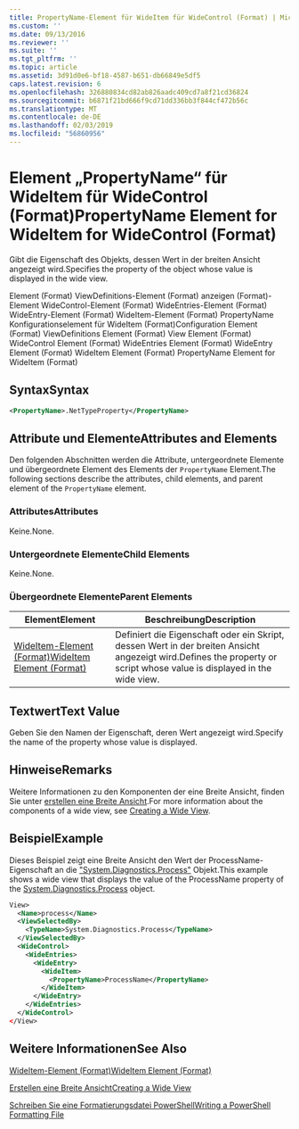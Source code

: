 ```yaml
---
title: PropertyName-Element für WideItem für WideControl (Format) | Microsoft-Dokumentation
ms.custom: ''
ms.date: 09/13/2016
ms.reviewer: ''
ms.suite: ''
ms.tgt_pltfrm: ''
ms.topic: article
ms.assetid: 3d91d0e6-bf18-4587-b651-db66849e5df5
caps.latest.revision: 6
ms.openlocfilehash: 326880834cd82ab826aadc409cd7a8f21cd36824
ms.sourcegitcommit: b6871f21bd666f9cd71dd336bb3f844cf472b56c
ms.translationtype: MT
ms.contentlocale: de-DE
ms.lasthandoff: 02/03/2019
ms.locfileid: "56860956"
---
```

# <a name="propertyname-element-for-wideitem-for-widecontrol-format"></a><span data-ttu-id="8be82-102">Element „PropertyName“ für WideItem für WideControl (Format)</span><span class="sxs-lookup"><span data-stu-id="8be82-102">PropertyName Element for WideItem for WideControl (Format)</span></span>

<span data-ttu-id="8be82-103">Gibt die Eigenschaft des Objekts, dessen Wert in der breiten Ansicht angezeigt wird.</span><span class="sxs-lookup"><span data-stu-id="8be82-103">Specifies the property of the object whose value is displayed in the wide view.</span></span>

<span data-ttu-id="8be82-104">Element (Format) ViewDefinitions-Element (Format) anzeigen (Format)-Element WideControl-Element (Format) WideEntries-Element (Format) WideEntry-Element (Format) WideItem-Element (Format) PropertyName Konfigurationselement für WideItem (Format)</span><span class="sxs-lookup"><span data-stu-id="8be82-104">Configuration Element (Format) ViewDefinitions Element (Format) View Element (Format) WideControl Element (Format) WideEntries Element (Format) WideEntry Element (Format) WideItem Element (Format) PropertyName Element for WideItem (Format)</span></span>

## <a name="syntax"></a><span data-ttu-id="8be82-105">Syntax</span><span class="sxs-lookup"><span data-stu-id="8be82-105">Syntax</span></span>

```xml
<PropertyName>.NetTypeProperty</PropertyName>
```

## <a name="attributes-and-elements"></a><span data-ttu-id="8be82-106">Attribute und Elemente</span><span class="sxs-lookup"><span data-stu-id="8be82-106">Attributes and Elements</span></span>

<span data-ttu-id="8be82-107">Den folgenden Abschnitten werden die Attribute, untergeordnete Elemente und übergeordnete Element des Elements der `PropertyName` Element.</span><span class="sxs-lookup"><span data-stu-id="8be82-107">The following sections describe the attributes, child elements, and parent element of the `PropertyName` element.</span></span>

### <a name="attributes"></a><span data-ttu-id="8be82-108">Attributes</span><span class="sxs-lookup"><span data-stu-id="8be82-108">Attributes</span></span>

<span data-ttu-id="8be82-109">Keine.</span><span class="sxs-lookup"><span data-stu-id="8be82-109">None.</span></span>

### <a name="child-elements"></a><span data-ttu-id="8be82-110">Untergeordnete Elemente</span><span class="sxs-lookup"><span data-stu-id="8be82-110">Child Elements</span></span>

<span data-ttu-id="8be82-111">Keine.</span><span class="sxs-lookup"><span data-stu-id="8be82-111">None.</span></span>

### <a name="parent-elements"></a><span data-ttu-id="8be82-112">Übergeordnete Elemente</span><span class="sxs-lookup"><span data-stu-id="8be82-112">Parent Elements</span></span>

|<span data-ttu-id="8be82-113">Element</span><span class="sxs-lookup"><span data-stu-id="8be82-113">Element</span></span>|<span data-ttu-id="8be82-114">Beschreibung</span><span class="sxs-lookup"><span data-stu-id="8be82-114">Description</span></span>|
|-------------|-----------------|
|[<span data-ttu-id="8be82-115">WideItem-Element (Format)</span><span class="sxs-lookup"><span data-stu-id="8be82-115">WideItem Element (Format)</span></span>](./wideitem-element-for-widecontrol-format.md)|<span data-ttu-id="8be82-116">Definiert die Eigenschaft oder ein Skript, dessen Wert in der breiten Ansicht angezeigt wird.</span><span class="sxs-lookup"><span data-stu-id="8be82-116">Defines the property or script whose value is displayed in the wide view.</span></span>|

## <a name="text-value"></a><span data-ttu-id="8be82-117">Textwert</span><span class="sxs-lookup"><span data-stu-id="8be82-117">Text Value</span></span>

<span data-ttu-id="8be82-118">Geben Sie den Namen der Eigenschaft, deren Wert angezeigt wird.</span><span class="sxs-lookup"><span data-stu-id="8be82-118">Specify the name of the property whose value is displayed.</span></span>

## <a name="remarks"></a><span data-ttu-id="8be82-119">Hinweise</span><span class="sxs-lookup"><span data-stu-id="8be82-119">Remarks</span></span>

<span data-ttu-id="8be82-120">Weitere Informationen zu den Komponenten der eine Breite Ansicht, finden Sie unter [erstellen eine Breite Ansicht](./creating-a-wide-view.md).</span><span class="sxs-lookup"><span data-stu-id="8be82-120">For more information about the components of a wide view, see [Creating a Wide View](./creating-a-wide-view.md).</span></span>

## <a name="example"></a><span data-ttu-id="8be82-121">Beispiel</span><span class="sxs-lookup"><span data-stu-id="8be82-121">Example</span></span>

<span data-ttu-id="8be82-122">Dieses Beispiel zeigt eine Breite Ansicht den Wert der ProcessName-Eigenschaft an die ["System.Diagnostics.Process"](/dotnet/api/System.Diagnostics.Process) Objekt.</span><span class="sxs-lookup"><span data-stu-id="8be82-122">This example shows a wide view that displays the value of the ProcessName property of the [System.Diagnostics.Process](/dotnet/api/System.Diagnostics.Process) object.</span></span>

```xml
View>
  <Name>process</Name>
  <ViewSelectedBy>
    <TypeName>System.Diagnostics.Process</TypeName>
  </ViewSelectedBy>
  <WideControl>
    <WideEntries>
      <WideEntry>
        <WideItem>
          <PropertyName>ProcessName</PropertyName>
        </WideItem>
      </WideEntry>
    </WideEntries>
  </WideControl>
</View>

```

## <a name="see-also"></a><span data-ttu-id="8be82-123">Weitere Informationen</span><span class="sxs-lookup"><span data-stu-id="8be82-123">See Also</span></span>

[<span data-ttu-id="8be82-124">WideItem-Element (Format)</span><span class="sxs-lookup"><span data-stu-id="8be82-124">WideItem Element (Format)</span></span>](./wideitem-element-for-widecontrol-format.md)

[<span data-ttu-id="8be82-125">Erstellen eine Breite Ansicht</span><span class="sxs-lookup"><span data-stu-id="8be82-125">Creating a Wide View</span></span>](./creating-a-wide-view.md)

[<span data-ttu-id="8be82-126">Schreiben Sie eine Formatierungsdatei PowerShell</span><span class="sxs-lookup"><span data-stu-id="8be82-126">Writing a PowerShell Formatting File</span></span>](./writing-a-powershell-formatting-file.md)
